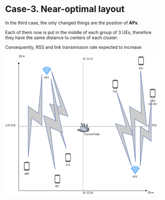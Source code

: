# Case-3. Near-optimal layout

In the third case, the only changed things are the position of **APs**.

Each of them now is put in the middle of each group of 3 UEs, therefore they have the same distance to centers of each cluster.

Consequently, RSS and link transmission rate expected to increase

![Near-optimal layout example](images/05-cases-description-Exp4-Near-Optimal.png)
